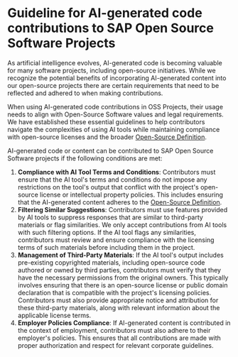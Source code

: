 # Guideline for AI-generated code contributions to SAP Open Source Software Projects

As artificial intelligence evolves, AI-generated code is becoming valuable for many software projects, including
open-source initiatives. While we recognize the potential benefits of incorporating AI-generated content into our
open-source projects there are certain requirements that need to be reflected and adhered to when making
contributions.

When using AI-generated code contributions in OSS Projects, their usage needs to align with Open-Source Software
values and legal requirements. We have established these essential guidelines to help contributors navigate the
complexities of using AI tools while maintaining compliance with open-source licenses and the broader
[Open-Source Definition](https://opensource.org/osd).

AI-generated code or content can be contributed to SAP Open Source Software projects if the following conditions
are met:

1. **Compliance with AI Tool Terms and Conditions**: Contributors must ensure that the AI tool's terms and
   conditions do not impose any restrictions on the tool's output that conflict with the project's open-source
   license or intellectual property policies. This includes ensuring that the AI-generated content adheres to the
   [Open-Source Definition](https://opensource.org/osd).
2. **Filtering Similar Suggestions**: Contributors must use features provided by AI tools to suppress responses that
   are similar to third-party materials or flag similarities. We only accept contributions from AI tools with such
   filtering options. If the AI tool flags any similarities, contributors must review and ensure compliance with the
   licensing terms of such materials before including them in the project.
3. **Management of Third-Party Materials**: If the AI tool's output includes pre-existing copyrighted materials,
   including open-source code authored or owned by third parties, contributors must verify that they have the
   necessary permissions from the original owners. This typically involves ensuring that there is an open-source
   license or public domain declaration that is compatible with the project's licensing policies. Contributors must
   also provide appropriate notice and attribution for these third-party materials, along with relevant information
   about the applicable license terms.
4. **Employer Policies Compliance**: If AI-generated content is contributed in the context of employment,
   contributors must also adhere to their employer's policies. This ensures that all contributions are made with
   proper authorization and respect for relevant corporate guidelines.
